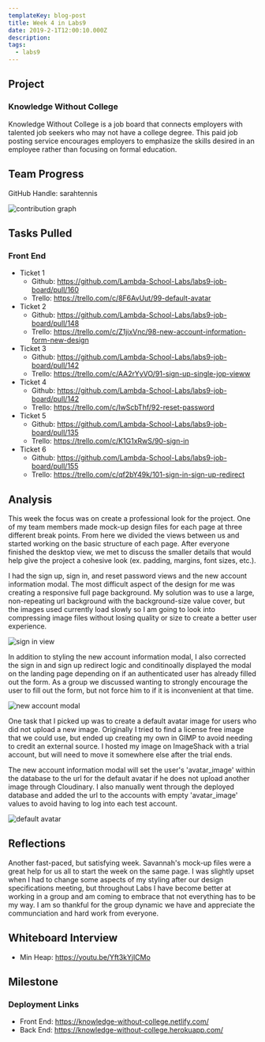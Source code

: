 ```yaml
---
templateKey: blog-post
title: Week 4 in Labs9
date: 2019-2-1T12:00:10.000Z
description:
tags:
  - labs9
---
```


## Project
### Knowledge Without College

Knowledge Without College is a job board that connects employers with talented job seekers who may not have a college degree. This paid job posting service encourages employers to emphasize the skills desired in an employee rather than focusing on formal education.

## Team Progress

GitHub Handle: sarahtennis

![contribution graph](/img/week-4-contribution-graph.png)

## Tasks Pulled

### Front End
* Ticket 1
  * Github: https://github.com/Lambda-School-Labs/labs9-job-board/pull/160
  * Trello: https://trello.com/c/8F6AvUut/99-default-avatar
* Ticket 2
  * Github: https://github.com/Lambda-School-Labs/labs9-job-board/pull/148
  * Trello: https://trello.com/c/Z1jixVnc/98-new-account-information-form-new-design
* Ticket 3
  * Github: https://github.com/Lambda-School-Labs/labs9-job-board/pull/142
  * Trello: https://trello.com/c/AA2rYyVO/91-sign-up-single-jop-vieww
* Ticket 4
  * Github: https://github.com/Lambda-School-Labs/labs9-job-board/pull/142
  * Trello: https://trello.com/c/IwScbThf/92-reset-password
* Ticket 5
  * Github: https://github.com/Lambda-School-Labs/labs9-job-board/pull/135
  * Trello: https://trello.com/c/K1G1xRwS/90-sign-in
* Ticket 6
  * Github: https://github.com/Lambda-School-Labs/labs9-job-board/pull/155
  * Trello: https://trello.com/c/qf2bY49k/101-sign-in-sign-up-redirect

## Analysis

This week the focus was on create a professional look for the project. One of my team members made mock-up design files for each page at three different break points. From here we divided the views between us and started working on the basic structure of each page. After everyone finished the desktop view, we met to discuss the smaller details that would help give the project a cohesive look (ex. padding, margins, font sizes, etc.).

I had the sign up, sign in, and reset password views and the new account information modal. The most difficult aspect of the design for me was creating a responsive full page background. My solution was to use a large, non-repeating url background with the background-size value cover, but the images used currently load slowly so I am going to look into compressing image files without losing quality or size to create a better user experience.

![sign in view](/img/week-4-styling1.png) 

In addition to styling the new account information modal, I also corrected the sign in and sign up redirect logic and conditinoally displayed the modal on the landing page depending on if an authenticated user has already filled out the form. As a group we discussed wanting to strongly encourage the user to fill out the form, but not force him to if it is inconvenient at that time.

![new account modal](/img/week-4-styling2.png)

One task that I picked up was to create a default avatar image for users who did not upload a new image. Originally I tried to find a license free image that we could use, but ended up creating my own in GIMP to avoid needing to credit an external source. I hosted my image on ImageShack with a trial account, but will need to move it somewhere else after the trial ends.

The new account information modal will set the user's 'avatar_image' within the database to the url for the default avatar if he does not upload another image through Cloudinary. I also manually went through the deployed database and added the url to the accounts with empty 'avatar_image' values to avoid having to log into each test account.

![default avatar](/img/week-4-default-avatar.png) 

## Reflections

Another fast-paced, but satisfying week. Savannah's mock-up files were a great help for us all to start the week on the same page. I was slightly upset when I had to change some aspects of my styling after our design specifications meeting, but throughout Labs I have become better at working in a group and am coming to embrace that not everything has to be my way. I am so thankful for the group dynamic we have and appreciate the communciation and hard work from everyone.

## Whiteboard Interview

* Min Heap: https://youtu.be/Yft3kYjlCMo

## Milestone

### Deployment Links
 
* Front End: https://knowledge-without-college.netlify.com/
* Back End: https://knowledge-without-college.herokuapp.com/